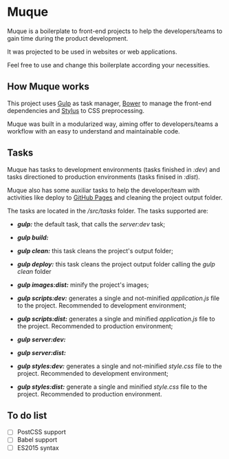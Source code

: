 # Muque

Muque is a boilerplate to front-end projects to help the developers/teams to gain time during the product development.

It was projected to be used in websites or web applications.

Feel free to use and change this boilerplate according your necessities.

## How Muque works

This project uses [Gulp](http://gulpjs.com/) as task manager, [Bower](https://bower.io/) to manage the front-end dependencies and [Stylus](http://stylus-lang.com/) to CSS preprocessing.

Muque was built in a modularized way, aiming offer to developers/teams a workflow with an easy to understand and maintainable code.

## Tasks

Muque has tasks to development environments (tasks finished in _:dev_) and tasks directioned to production environments (tasks finised in _:dist_).

Muque also has some auxiliar tasks to help the developer/team with activities like deploy to [GitHub Pages](https://pages.github.com/) and cleaning the project output folder.

The tasks are located in the _/src/tasks_ folder. The tasks supported are:

- _**gulp:**_ the default task, that calls the _server:dev_ task;

- _**gulp build:**_ 

- _**gulp clean:**_ this task cleans the project's output folder;

- _**gulp deploy:**_ this task cleans the project output folder calling the _gulp clean_ folder

- _**gulp images:dist:**_ minify the project's images;

- _**gulp scripts:dev:**_ generates a single and not-minified _application.js_ file to the project. Recommended to development environment;

- _**gulp scripts:dist:**_ generates a single and minified _application.js_ file to the project. Recommended to production environment;

- _**gulp server:dev:**_ 

- _**gulp server:dist:**_

- _**gulp styles:dev:**_ generates a single and not-minified _style.css_ file to the project. Recommended to development environment;

- _**gulp styles:dist:**_ generate a single and minified _style.css_ file to the project. Recommended to production environment.

## To do list
- [ ] PostCSS support
- [ ] Babel support
- [ ] ES2015 syntax
